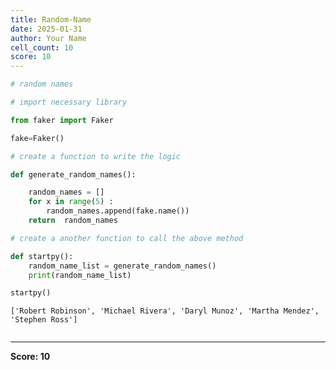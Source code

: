```yaml
---
title: Random-Name
date: 2025-01-31
author: Your Name
cell_count: 10
score: 10
---
```


```python
# random names
```


```python
# import necessary library
```


```python
from faker import Faker
```


```python
fake=Faker()
```


```python
# create a function to write the logic
```


```python
def generate_random_names():

    random_names = []
    for x in range(5) :
        random_names.append(fake.name())
    return  random_names  
```


```python
# create a another function to call the above method 
```


```python
def startpy():
    random_name_list = generate_random_names()   
    print(random_name_list)
```


```python
startpy()
```

    ['Robert Robinson', 'Michael Rivera', 'Daryl Munoz', 'Martha Mendez', 'Stephen Ross']



```python

```


---
**Score: 10**
